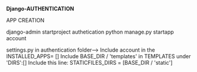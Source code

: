 **Django-AUTHENTICATION**

APP CREATION

django-admin startproject authetication
python manage.py startapp account

settings.py in authentication folder-->
Include account in the INSTALLED_APPS= []
Include BASE_DIR / 'templates' in TEMPLATES under 'DIRS':[]
Include this line:
STATICFILES_DIRS = [BASE_DIR / 'static']
